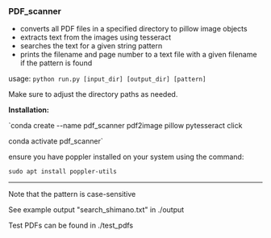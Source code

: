 ### PDF_scanner

* converts all PDF files in a specified directory to pillow image objects
* extracts text from the images using tesseract
* searches the text for a given string pattern
* prints the filename and page number to a text file with a given filename if the pattern is found

usage: `python run.py [input_dir] [output_dir] [pattern]`

Make sure to adjust the directory paths as needed.

**Installation:**

`conda create --name pdf_scanner pdf2image pillow pytesseract click

conda activate pdf_scanner`

ensure you have poppler installed on your system using the command: 

`sudo apt install poppler-utils`

---

Note that the pattern is case-sensitive

See example output "search_shimano.txt" in ./output

Test PDFs can be found in ./test_pdfs